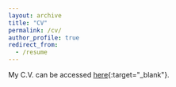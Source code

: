 ```yaml
---
layout: archive
title: "CV"
permalink: /cv/
author_profile: true
redirect_from:
  - /resume
---
```


My C.V. can be accessed [here](../files/xuan-cv2020.pdf "cv"){:target="_blank"}.
